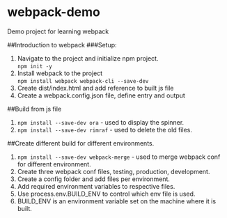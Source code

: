# webpack-demo
Demo project for learning webpack

##Introduction to webpack
###Setup:
1. Navigate to the project and initialize npm project.<br/>
`npm init -y`
2. Install webpack to the project <br />
`npm install webpack webpack-cli --save-dev`
3. Create dist/index.html and add reference to built js file
4. Create a webpack.config.json file, define entry and output

##Build from js file
1. `npm install --save-dev ora`  - used to display the spinner.
2. `npm install --save-dev rimraf` - used to delete the old files.

##Create different build for different environments.
1. `npm install --save-dev webpack-merge` - used to merge webpack conf for 
different environment.
2. Create three webpack conf files, testing, production, development.
3. Create a config folder and add files per environment.
4. Add required environment variables to respective files.
5. Use process.env.BUILD_ENV to control which env file is used.
6. BUILD_ENV is an environment variable set on the machine where it is built.

